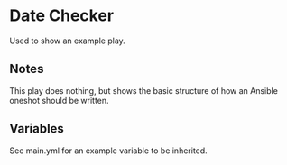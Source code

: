 Date Checker
=====================

Used to show an example play.

Notes
-----

This play does nothing, but shows the basic structure of how an Ansible oneshot
should be written.

Variables
---------

See main.yml for an example variable to be inherited.
